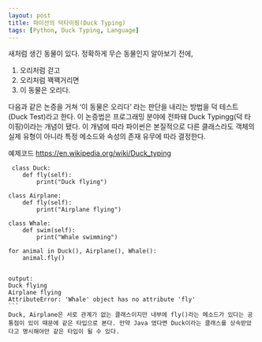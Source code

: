 ```yaml
---
layout: post
title: 파이선의 덕타이핑(Duck Typing)
tags: [Python, Duck Typing, Language]
---
```


새처럼 생긴 동물이 있다. 정확하게 무슨 동물인지 알아보기 전에,

1. 오리처럼 걷고 
2. 오리처럼 꽥꽥거리면
3. 이 동물은 오리다. 

다음과 같은 논증을 거쳐 ‘이 동물은 오리다’ 라는 판단을 내리는 방법을 덕 테스트(Duck Test)라고 한다. 이 논증법은 프로그래밍 분야에 전파돼 Duck Typingg(덕 타이핑)이라는 개념이 됐다. 이 개념에 따라 파이썬은 본질적으로 다른 클래스라도 객체의 실제 유형이 아니라 특정 메소드와 속성의 존재 유무에 따라 결정한다. 


예제코드
https://en.wikipedia.org/wiki/Duck_typing
```
 class Duck:
    def fly(self):
        print("Duck flying")

class Airplane:
    def fly(self):
        print("Airplane flying")

class Whale:
    def swim(self):
        print("Whale swimming")

for animal in Duck(), Airplane(), Whale():
    animal.fly()


output:
Duck flying
Airplane flying
AttributeError: 'Whale' object has no attribute 'fly'
``` 
Duck, Airplane은 서로 관계가 없는 클래스이지만 내부에 fly()라는 메소드가 있다는 공통점이 있이 때문에 같은 타입으로 본다. 만약 Java 였다면 Duck이라는 클래스를 상속받았다고 명시해야만 같은 타입이 될 수 있다.
